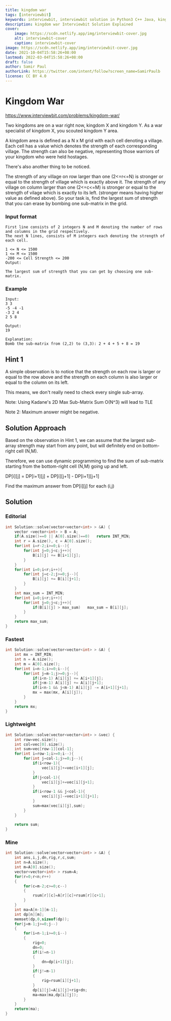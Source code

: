 ```yaml
---
title: kingdom war
tags: [interviewbit]
keywords: interviewbit, interviewbit solution in Python3 C++ Java, kingdom war solution
description: kingdom war Interviewbit Solution Explained
cover:
    image: https://scdn.netlify.app/img/interviewbit-cover.jpg
    alt: interviewbit-cover
    caption: interviewbit-cover
image: https://scdn.netlify.app/img/interviewbit-cover.jpg
date: 2021-10-04T15:58:26+08:00
lastmod: 2022-03-04T15:58:26+08:00
draft: false
author: Samir Paul
authorLink: https://twitter.com/intent/follow?screen_name=SamirPaulb
license: CC BY 4.0
---
```


# Kingdom War

https://www.interviewbit.com/problems/kingdom-war/

Two kingdoms are on a war right now, kingdom X and kingdom Y. As a war specialist of kingdom X, you scouted kingdom Y area.

A kingdom area is defined as a N x M grid with each cell denoting a village.
Each cell has a value which denotes the strength of each corresponding village.
The strength can also be negative, representing those warriors of your kingdom who were held hostages.

There's also another thing to be noticed.

The strength of any village on row larger than one (2<=r<=N) is stronger or equal to the strength of village which is exactly above it.
The strength of any village on column larger than one (2<=c<=M) is stronger or equal to the strength of vilage which is exactly to its left.
(stronger means having higher value as defined above).
So your task is, find the largest sum of strength that you can erase by bombing one sub-matrix in the grid.

### Input format

```
First line consists of 2 integers N and M denoting the number of rows and columns in the grid respectively.
The next N lines, consists of M integers each denoting the strength of each cell.

1 <= N <= 1500
1 <= M <= 1500
-200 <= Cell Strength <= 200
Output:

The largest sum of strength that you can get by choosing one sub-matrix.
```

### Example

```
Input:
3 3
-5 -4 -1
-3 2 4
2 5 8

Output:
19

Explanation:
Bomb the sub-matrix from (2,2) to (3,3): 2 + 4 + 5 + 8 = 19
```

## Hint 1

A simple observation is to notice that the strength on each row is larger or equal to the row above and the strength on each column is also larger or equal to the column on its left.

This means, we don't really need to check every single sub-array.

Note: Using Kadane's 2D Max Sub-Matrix Sum O(N^3) will lead to TLE

Note 2: Maximum answer might be negative.

## Solution Approach

Based on the observation in Hint 1, we can assume that the largest sub-array strength may start from any point, but will definitely end on bottom-right cell (N,M).

Therefore, we can use dynamic programming to find the sum of sub-matrix starting from the bottom-right cell (N,M) going up and left.

DP[i][j] = DP[i+1][j] + DP[i][j+1] - DP[i+1][j+1]

Find the maximum answer from DP[i][j] for each (i,j)


## Solution

### Editorial
```cpp
int Solution::solve(vector<vector<int> > &A) {
    vector <vector<int> > B = A;
    if(A.size()==0 || A[0].size()==0)   return INT_MIN;
    int r = A.size(), c = A[0].size();
    for(int i=r-2;i>=0;i--){
        for(int j=0;j<c;j++){
            B[i][j] += B[i+1][j];
        }
    }
    for(int i=0;i<r;i++){
        for(int j=c-2;j>=0;j--){
            B[i][j] += B[i][j+1];
        }
    }
    int max_sum = INT_MIN;
    for(int i=0;i<r;i++){
        for(int j=0;j<c;j++){
            if(B[i][j] > max_sum)   max_sum = B[i][j];
        }
    }
    return max_sum;
}
```

### Fastest
```cpp
int Solution::solve(vector<vector<int> > &A) {
    int mx = INT_MIN;
    int n = A.size();
    int m = A[0].size();
    for(int i=n-1;i>=0;i--){
        for(int j=m-1;j>=0;j--){
            if(i<n-1) A[i][j] += A[i+1][j];
            if(j<m-1) A[i][j] += A[i][j+1];
            if(i<n-1 && j<m-1) A[i][j] -= A[i+1][j+1];
            mx = max(mx, A[i][j]);
        }
    }
    return mx;
}
```

### Lightweight
```cpp
int Solution::solve(vector<vector<int> > &vec) {
    int row=vec.size();
    int col=vec[0].size();
    int sum=vec[row-1][col-1];
    for(int i=row-1;i>=0;i--){
        for(int j=col-1;j>=0;j--){
            if(i<row-1){
                vec[i][j]+=vec[i+1][j];
            }
            if(j<col-1){
                vec[i][j]+=vec[i][j+1];
            }
            if(i<row-1 && j<col-1){
                vec[i][j]-=vec[i+1][j+1];
            }
            sum=max(vec[i][j],sum);
        }
    }
     
    return sum;
}
```

### Mine
```cpp
int Solution::solve(vector<vector<int> > &A) {
    int ans,i,j,dn,rig,r,c,sum;
    int n=A.size();
    int m=A[0].size();
    vector<vector<int> > rsum=A;
    for(r=0;r<n;r++)
    {
        for(c=m-2;c>=0;c--)
        {
            rsum[r][c]=A[r][c]+rsum[r][c+1];
        }
    }
    int ma=A[n-1][m-1];
    int dp[n][m];
    memset(dp,0,sizeof(dp));
    for(j=m-1;j>=0;j--)
    {
        for(i=n-1;i>=0;i--)
        {
            rig=0;
            dn=0;
            if(i!=n-1)
            {
                dn=dp[i+1][j];
            }
            if(j!=m-1)
            {
                rig=rsum[i][j+1];
            }
            dp[i][j]=A[i][j]+rig+dn;
            ma=max(ma,dp[i][j]);
        }
    }
    return(ma);
}

```

